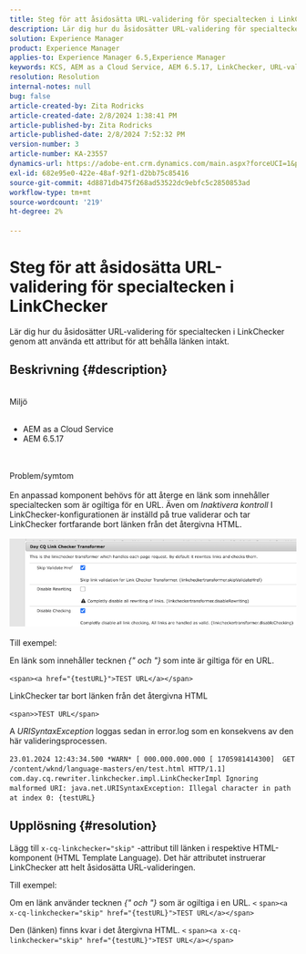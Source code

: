 ```yaml
---
title: Steg för att åsidosätta URL-validering för specialtecken i LinkChecker
description: Lär dig hur du åsidosätter URL-validering för specialtecken i LinkChecker för att behålla länken intakt.
solution: Experience Manager
product: Experience Manager
applies-to: Experience Manager 6.5,Experience Manager
keywords: KCS, AEM as a Cloud Service, AEM 6.5.17, LinkChecker, URL-valideringsfel
resolution: Resolution
internal-notes: null
bug: false
article-created-by: Zita Rodricks
article-created-date: 2/8/2024 1:38:41 PM
article-published-by: Zita Rodricks
article-published-date: 2/8/2024 7:52:32 PM
version-number: 3
article-number: KA-23557
dynamics-url: https://adobe-ent.crm.dynamics.com/main.aspx?forceUCI=1&pagetype=entityrecord&etn=knowledgearticle&id=c902f258-87c6-ee11-9079-6045bd006149
exl-id: 682e95e0-422e-48af-92f1-d2bb75c85416
source-git-commit: 4d8871db475f268ad53522dc9ebfc5c2850853ad
workflow-type: tm+mt
source-wordcount: '219'
ht-degree: 2%

---
```


# Steg för att åsidosätta URL-validering för specialtecken i LinkChecker


Lär dig hur du åsidosätter URL-validering för specialtecken i LinkChecker genom att använda ett attribut för att behålla länken intakt.

## Beskrivning {#description}

<br>Miljö<br><br>
- AEM as a Cloud Service
- AEM 6.5.17

<br><br>Problem/symtom<br><br>
En anpassad komponent behövs för att återge en länk som innehåller specialtecken som är ogiltiga för en URL. Även om *Inaktivera kontroll* I LinkChecker-konfigurationen är inställd på true validerar och tar LinkChecker fortfarande bort länken från det återgivna HTML.
<br><br>![](assets/___d202f258-87c6-ee11-9079-6045bd006149___.png)<br><br>
Till exempel:

En länk som innehåller tecknen<b> </b>*{&quot; och &quot;}<b>* </b>som inte är giltiga för en URL.

`<span><a href="{testURL}">TEST URL</a></span>`

LinkChecker tar bort länken från det återgivna HTML

`<span>>TEST URL</span>`

A *URISyntaxException* loggas sedan in error.log som en konsekvens av den här valideringsprocessen.

`23.01.2024 12:43:34.500 *WARN* [ 000.000.000.000 [ 1705981414300]  GET /content/wknd/language-masters/en/test.html HTTP/1.1]  com.day.cq.rewriter.linkchecker.impl.LinkCheckerImpl Ignoring malformed URI: java.net.URISyntaxException: Illegal character in path at index 0: {testURL}`


## Upplösning {#resolution}


Lägg till `x-cq-linkchecker="skip"` -attribut till länken i respektive HTML-komponent (HTML Template Language). Det här attributet instruerar LinkChecker att helt åsidosätta URL-valideringen.

Till exempel:

Om en länk använder tecknen *{&quot; och &quot;}* som är ogiltiga i en URL.
`<`  `span><a x-cq-linkchecker="skip" href="{testURL}">TEST URL</a></span>`

Den (länken) finns kvar i det återgivna HTML.
`<` `span><a x-cq-linkchecker="skip" href="{testURL}">TEST URL</a></span>`

